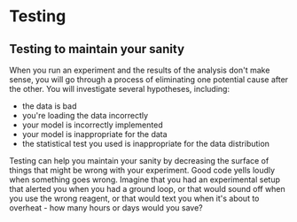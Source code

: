 # Testing

## Testing to maintain your sanity

When you run an experiment and the results of the analysis don't make sense, you will go through a process of eliminating one potential cause after the other. You will investigate several hypotheses, including:

* the data is bad
* you're loading the data incorrectly
* your model is incorrectly implemented
* your model is inappropriate for the data
* the statistical test you used is inappropriate for the data distribution

Testing can help you maintain your sanity by decreasing the surface of things that might be wrong with your experiment. Good code yells loudly when something goes wrong. Imagine that you had an experimental setup that alerted you when you had a ground loop, or that would sound off when you use the wrong reagent, or that would text you when it's about to overheat - how many hours or days would you save?


